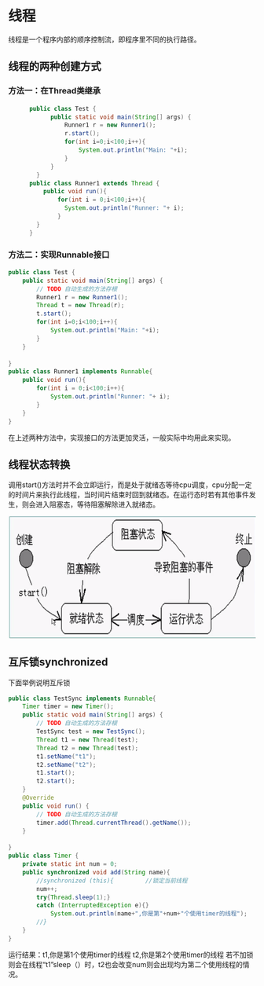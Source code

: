 # 线程
线程是一个程序内部的顺序控制流，即程序里不同的执行路径。
## 线程的两种创建方式
### 方法一：在Thread类继承
```java
      public class Test {
		    public static void main(String[] args) {
			    Runner1 r = new Runner1();
			    r.start();
			    for(int i=0;i<100;i++){
				    System.out.println("Main: "+i);
			    }
	    	}
	    }
      public class Runner1 extends Thread {
	      public void run(){
		      for(int i = 0;i<100;i++){
		    	System.out.println("Runner: "+ i);
		      }
      	}
      }
```
### 方法二：实现Runnable接口
```java
public class Test {
	public static void main(String[] args) {
		// TODO 自动生成的方法存根
		Runner1 r = new Runner1();
		Thread t = new Thread(r);
		t.start();
		for(int i=0;i<100;i++){
			System.out.println("Main: "+i);
		}
	}

}
public class Runner1 implements Runnable{
	public void run(){
		for(int i = 0;i<100;i++){
			System.out.println("Runner: "+ i);
		}
	}
}
```
在上述两种方法中，实现接口的方法更加灵活，一般实际中均用此来实现。
## 线程状态转换  
调用start()方法时并不会立即运行，而是处于就绪态等待cpu调度，cpu分配一定的时间片来执行此线程，当时间片结束时回到就绪态。在运行态时若有其他事件发生，则会进入阻塞态，等待阻塞解除进入就绪态。


![XIAN CHENG](https://github.com/wls860707495/Java/blob/master/img/xianchen.png) 
## 互斥锁synchronized
下面举例说明互斥锁
```java
public class TestSync implements Runnable{
    Timer timer = new Timer();
	public static void main(String[] args) {
		// TODO 自动生成的方法存根
		TestSync test = new TestSync();
		Thread t1 = new Thread(test);
		Thread t2 = new Thread(test);
        t1.setName("t1");
        t2.setName("t2");
        t1.start();
        t2.start();
	}
	@Override
	public void run() {
		// TODO 自动生成的方法存根
		timer.add(Thread.currentThread().getName());
	}

}
public class Timer {
	private static int num = 0;
	public synchronized void add(String name){
		//synchronized (this){         //锁定当前线程
		num++;
		try{Thread.sleep(1);}
		catch (InterruptedException e){}
			System.out.println(name+",你是第"+num+"个使用timer的线程");
		//}
	}
}
```
运行结果：t1,你是第1个使用timer的线程
t2,你是第2个使用timer的线程
若不加锁则会在线程“t1”sleep（）时，t2也会改变num则会出现均为第二个使用线程的情况。
